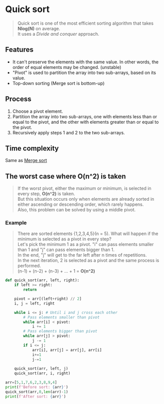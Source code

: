 # Quick sort
>Quick sort is one of the most efficient sorting algorithm that takes **Nlog(N)** on average.<br>
>It uses a *Divide and conquer* approach.

## Features
- It can't preserve the elements with the same value. In other words, the order of equal elements may be changed. (unstable)
- "Pivot" is used to partition the array into two sub-arrays, based on its value.
- Top-down sorting (Merge sort is bottom-up)

## Process
1. Choose a pivot element.
2. Partition the array into two sub-arrays, one with elements less than or equal to the pivot, and the other with elements greater than or equal to the pivot.
3. Recursively apply steps 1 and 2 to the two sub-arrays.

## Time complexity
Same as [Merge sort](https://github.com/vacu9708/Algorithm/tree/main/Sorting%20algorithm/Merge%20sort)

## The worst case where O(n^2) is taken
>If the worst pivot, either the maximum or minimum, is selected in every step, **O(n^2)** is taken.<br>
>But this situation occurs only when elements are already sorted in either ascending or descending order, which rarely happens.<br>
>Also, this problem can be solved by using a middle pivot.
### Example
>There are sorted elements {1,2,3,4,5}(n = 5). What will happen if the minimum is selected as a pivot in every step?<br>
>Let's pick the minimum 1 as a pivot. "i" can pass elements smaller than 1 and "j" can pass elements bigger than 1.<br>
>In the end, "j" will get to the far left after n times of repetitions.<br>
>In the next iteration, 2 is selected as a pivot and the same process is performed.<br>
>(n-1) + (n-2) + (n-3) + ... + 1 = **O(n^2)**

~~~python
def quick_sort(arr, left, right):
    if left >= right:
        return

    pivot = arr[(left+right) // 2]
    i, j = left, right

    while i <= j: # Until i and j cross each other
        # Pass elements smaller than pivot
        while arr[i] < pivot:
            i += 1
        # Pass elements bigger than pivot
        while arr[j] > pivot:
            j -= 1
        if i <= j:
            arr[i], arr[j] = arr[j], arr[i]
            i+=1
            j-=1
            
    quick_sort(arr, left, j)
    quick_sort(arr, i, right)

arr=[5,1,7,6,2,3,8,9,4]
print(f'Before sort: {arr}')
quick_sort(arr,0,len(arr)-1)
print(f'After sort: {arr}')
~~~


